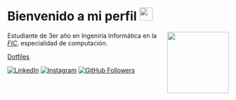 <div id="header" align="left">
  
  <h1>
    Bienvenido a mi perfil
    <img src="https://media2.giphy.com/media/v1.Y2lkPTc5MGI3NjExbzRjdDA4d24zenFzOG1vam94cnlzbGhtcmh1NGQwaGxsOTkwcmRwYyZlcD12MV9pbnRlcm5hbF9naWZfYnlfaWQmY3Q9Zw/ah7KwjMNJlhtK/giphy.gif" width="30px"/>
  </h1>
  <img align="right" src="https://66.media.tumblr.com/3d05599acbae7a7d95fec533f8a3b2d1/tumblr_mpzxpfGkZX1rl3tlpo1_500.png" width="140"/>

  Estudiante de 3er año en Ingeniría Informática en la *[FIC](https://www.fic.udc.es/)*, especialidad de computación.

  [Dotfiles](https://github.com/gaaelgarciia/dotfiles)

  [![LinkedIn](https://img.shields.io/badge/LinkedIn-458588?style=flat-square&logo=linkedin&logoColor=white&link=https://www.linkedin.com/in/gael-garciaa/)](https://www.linkedin.com/in/gael-garciaa/)
  [![Instagram](https://img.shields.io/badge/-@gaael.garciia-CC241D?logo=instagram&logoColor=white&style=flat-square)](https://www.instagram.com/gaael.garciia)
  [![GitHub Followers](https://img.shields.io/github/followers/gaaelgarciia?label=Followers&style=flat-square&color=D79921&logo=github&logoColor=white)](https://github.com/gaaelgarciia)
</div>


 
